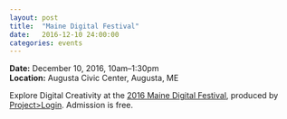 ```yaml
---
layout: post
title:  "Maine Digital Festival"
date:   2016-12-10 24:00:00
categories: events
---
```

<p>
<strong>Date:</strong> December 10, 2016, 10am–1:30pm<br>
<strong>Location:</strong> Augusta Civic Center, Augusta, ME
</p>
<p>Explore Digital Creativity at the <a target='_blank' href='http://projectlogin.com/maine-digital-festival/'>2016 Maine Digital Festival</a>, produced by <a target='_blank' href='http://projectlogin.com/'>Project>Login</a>. Admission is free.</p>
